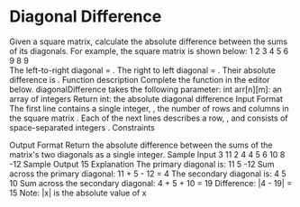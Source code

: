 # Diagonal Difference

Given a square matrix, calculate the absolute difference between the sums of its diagonals.
For example, the square matrix  is shown below:
1 2 3
4 5 6
9 8 9  
The left-to-right diagonal = . The right to left diagonal = . Their absolute difference is .
Function description
Complete the  function in the editor below.
diagonalDifference takes the following parameter:
int arr[n][m]: an array of integers
Return
int: the absolute diagonal difference
Input Format
The first line contains a single integer, , the number of rows and columns in the square matrix .
Each of the next  lines describes a row, , and consists of  space-separated integers .
Constraints

Output Format
Return the absolute difference between the sums of the matrix's two diagonals as a single integer.
Sample Input
3
11 2 4
4 5 6
10 8 -12
Sample Output
15
Explanation
The primary diagonal is:
11
   5
     -12
Sum across the primary diagonal: 11 + 5 - 12 = 4
The secondary diagonal is:
     4
   5
10
Sum across the secondary diagonal: 4 + 5 + 10 = 19
Difference: |4 - 19| = 15
Note: |x| is the absolute value of x
